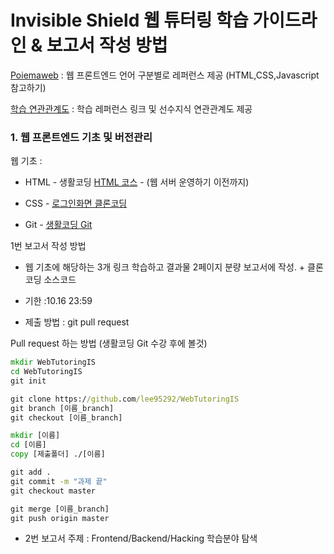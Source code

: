 # Invisible Shield 웹 튜터링 학습 가이드라인 & 보고서 작성 방법


[Poiemaweb](https://poiemaweb.com/) : 웹 프론트엔드 언어 구분별로 레퍼런스 제공 (HTML,CSS,Javascript 참고하기)

[학습 연관관계도](https://seomal.org/) : 학습 레퍼런스 링크 및 선수지식 연관관계도 제공

### 1. 웹 프론트엔드 기초 및 버전관리

웹 기초 :

* HTML - 생활코딩 [HTML 코스](https://opentutorials.org/course/3084) - (웹 서버 운영하기 이전까지)

* CSS - [로그인화면 클론코딩](https://www.youtube.com/watch?v=HV7DtH3J2PU)

* Git - [생활코딩 Git](https://opentutorials.org/module/3733)


1번 보고서 작성 방법

* 웹 기초에 해당하는 3개 링크 학습하고 결과물 2페이지 분량 보고서에 작성. + 클론코딩 소스코드

* 기한 :10.16 23:59

* 제출 방법 : git pull request

Pull request 하는 방법 (생활코딩 Git 수강 후에 볼것)

```cmd
mkdir WebTutoringIS
cd WebTutoringIS
git init

git clone https://github.com/lee95292/WebTutoringIS
git branch [이름_branch]
git checkout [이름_branch]

mkdir [이름]
cd [이름]
copy [제출폴더] ./[이름]

git add .
git commit -m "과제 끝"
git checkout master

git merge [이름_branch]
git push origin master
```


-	2번 보고서 주제 : Frontend/Backend/Hacking 학습분야 탐색
